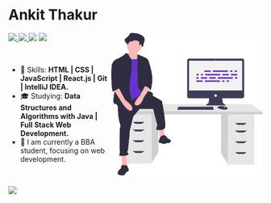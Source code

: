 
# Ankit Thakur

<img align="right" width="300px" src="./bio-image.svg" />

<p align="left">
  <a href="mailto:thakurankit13197@gmail.com">
    <img src="https://img.shields.io/badge/-thakurankit13197@gmail.com-6633cc?style=flat-square&logo=Gmail&logoColor=white&link=mailto:thakurankit13197@gmail.com" />
  </a>
  <a href="https://www.linkedin.com/in/ankit-thakur-6259b5226/">
    <img src="https://img.shields.io/badge/-Ankit%20Thakur-6633cc?style=flat-square&logo=Linkedin&logoColor=white&link=https://www.linkedin.com/in/ankit-thakur-6259b5226/" />
  </a>
  <a>
    <img src="https://img.shields.io/badge/Ankit Thakur%231783-6633cc?style=flat-square&logo=Discord&logoColor=white" />
  </a>
  <a href="https://github.com/thakurankit13197/?tab=follow">
    <img src="https://img.shields.io/github/followers/thakurankit13197?label=Follow&style=social" />
  </a>
</p>

<br>

- :rocket: Skills: <strong>HTML | CSS | JavaScript | React.js | Git | IntelliJ IDEA.</strong>
- :mortar_board: Studying: <strong>Data Structures and Algorithms with Java | Full Stack Web Development.</strong>
- :briefcase: I am currently a BBA student, focusing on web development.

<br>

<img
  align="left"
  height="165"
  src="https://github-readme-stats.vercel.app/api?username=thakurankit13197&count_private=true&show_icons=true&custom_title=GitHub%20Status&hide=issues&title_color=6633cc&icon_color=f7df1e&bg_color=ffffff00&text_color=7159c1&hide_border=true"
/>
